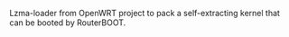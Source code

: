 Lzma-loader from OpenWRT project to pack a self-extracting kernel that can be
booted by RouterBOOT.

